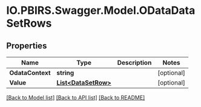 # IO.PBIRS.Swagger.Model.ODataDataSetRows
## Properties

Name | Type | Description | Notes
------------ | ------------- | ------------- | -------------
**OdataContext** | **string** |  | [optional] 
**Value** | [**List&lt;DataSetRow&gt;**](DataSetRow.md) |  | [optional] 

[[Back to Model list]](../README.md#documentation-for-models) [[Back to API list]](../README.md#documentation-for-api-endpoints) [[Back to README]](../README.md)


